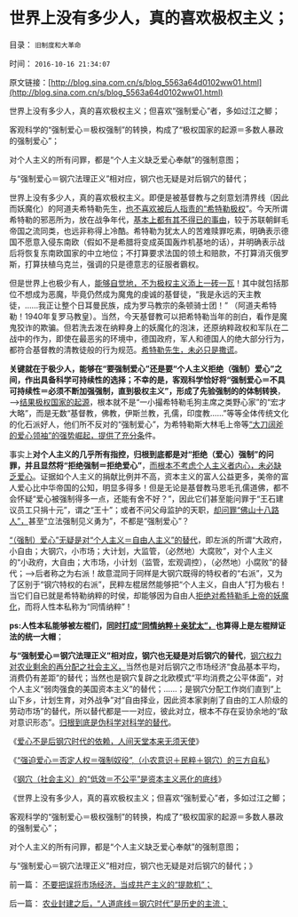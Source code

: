 # 世界上没有多少人，真的喜欢极权主义；

目录： `旧制度和大革命` 

时间： `2016-10-16 21:34:07` 

原文链接：[http://blog.sina.com.cn/s/blog_5563a64d0102ww01.html](http://blog.sina.com.cn/s/blog_5563a64d0102ww01.html)

世界上没有多少人，真的喜欢极权主义；但喜欢“强制爱心”者，多如过江之鲫；

客观科学的“强制爱心＝极权强制”的转换，构成了“极权国家的起源＝多数人暴政的强制爱心”；

对个人主义的所有问罪，都是“个人主义缺乏爱心奉献”的强制意图；

与“强制爱心＝钢穴法理正义”相对应，钢穴也无疑是对后钢穴的替代；

世界上没有多少人，真的喜欢极权主义。即便是被基督教与之刻意划清界线（因此而妖魔化）的阿道夫希特勒先生，[也不喜欢被后人指责的“希特勒极权](../../../2015/10/9/专制不等价极权，专制政体的三种类型.md)”。今天所谓希特勒的邪恶所为，放在战争年代，[基本上都有其不得已的事由](../../../2016/7/1/孟德斯鸠《论法的精神》的根本错误：.md)，较于苏联朝鲜毛帝国之流同类，也远非称得上冷酷。希特勒为犹太人的苦难赎罪吃素，明确表示德国不愿意入侵东南欧（假如不是希腊将变成英国轰炸机基地的话），并明确表示战后将恢复东南欧国家的中立地位；不打算要求法国的领土和赔款，不打算消灭俄罗斯，打算扶植乌克兰，强调的只是德意志的征服者霸权。

但是世界上也极少有人，[能够自觉地，不为极权主义添上一砖一瓦](../../../2015/8/21/希特勒不是纳粹思想之源，不可能独自决定极端性政策；.md)！其中就包括那位不想成为恶魔，毕竟仍然成为魔鬼的虔诚的基督徒，“我是永远的天主教徒，……我正让整个日耳曼民族，成为罗马教宗的条顿骑士团！”
（阿道夫希特勒！1940年复罗马教皇）。当然，今天基督教可以把希特勒当年的剖白，看作是魔鬼狡诈的欺骗。但若洗去泼在纳粹身上的妖魔化的泡沫，还原纳粹政权和军队在二战中的作为，即使在最恶劣的环境中，德国政府，军人和德国人的绝大部分行为，都符合基督教的清教徒般的行为规范。[希特勒先生，未必只是撒谎](../../../2011/12/3/希特勒曾是一个好孩子,好士兵.md)。

**关键就在于极少人，能够在“要强制爱心”还是要“个人主义拒绝（强制）爱心”之间，作出具备科学可持续性的选择；不幸的是，客观科学恰好将“强制爱心＝不具可持续性＝必须不断加强强制，直到极权主义”，形成了先验强制的的体制转换**，——>[结果极权国家的起源](../../../2016/6/25/基督教和马克思主义，错误的信仰，颠倒的常识，简单的逻辑；.md)，根本就不是“一小撮希特勒毛狗主席之类野心家”的“宏才大略”，而是无数“基督教，佛教，伊斯兰教，孔儒，印度教……”等等全体传统文化的化石派好人，他们所不反对的“强制爱心”，为希特勒斯大林毛上帝等[“大刀阔斧的爱心领袖”的强势崛起，提供了充分条](../../../2016/7/16/宣传的政治含义是“用沙，利用傻瓜，挖掘化石正能量”.md)件。

事实上**对个人主义的几乎所有指控，归根到底都是对“拒绝（爱心）强制”的问罪，并且显然将“拒绝强制＝拒绝爱心”**，[而根本不考虑个人主义者内心，未必缺乏爱心](../../../2010/7/21/不要搞道德“治法”.md)。证据如个人主义的捐献比例并不高，资本主义的富人公益更多，美帝的富人爱心比中华帝国的公知，明显多得多！但是无论是基督教马恩毛孔儒道佛，都不会怀疑“爱心被强制得多一点，还能有舍不好？”，因此它们甚至能问罪于“王石建议员工只捐十元”，谓之“王十”；或者不问父母监护的天职，[却问罪“佛山十八路人”，](../../../2011/10/22/借题发挥!炒作佛山悲剧的道德分子丑态.md)甚至“立法强制见义勇为”，不都是“强制爱心”？

[“（强制）爱心”无疑是对“个人主义＝自由人主义”的替代](../../../2009/6/26/自由是社会财富生产的源泉，左派注定是乌托邦.md)，即左派的所谓“大政府，小自由；大钢穴，小市场；大计划，大监管，（必然地）大腐败”，对个人主义的“小政府，大自由；大市场，小计划（监管，宏观调控），（必然地）小腐败”的替代；——>后者称之为右派！故意混同于同样是大钢穴既得的特权者的“右派”，又为了区别于“钢穴特权的右派”，民粹左棍居然能够把“个人主义，自由人”打为极右！当它们自已就是希特勒纳粹的时侯，却能够因为自由人[拒绝对希特勒毛上帝的妖魔化](../../../2014/5/13/借阉割曲解DavidIring细节，纳粹左棍妖魔化实事求是的自由人.md)，而将人性本私称为“同情纳粹”！

**ps:人性本私能够被左棍们，[同时打成“同情纳粹＋亲犹太”，](../../../2016/9/1/希特勒的反犹和种族主义.md)也算得上是左棍辩证法的统一大帽**；

**与“强制爱心＝钢穴法理正义”相对应，钢穴也无疑是对后钢穴的替代**，[钢穴权力对农业剩余的再分配之社会主义，](../../../2016/10/10/钢穴本来意义是国防；钢穴与后钢穴，都是农业剩余的分配系统；.md)当然也是对后钢穴之市场经济“食品基本平均，消费仍有差距”的替代；当然也是钢穴复辟之北欧模式“平均消费之公平体面”，对个人主义“弱肉强食的美国资本主义”的替代；……；是钢穴分配工作岗们直到“上山下乡，计划生育，对外战争”对“自由择业，因此资本家剥削了自由的工人阶级的劳动市场”的替代，所以替代都是一一对应，彼此对立，根本不存在妥协余地的“敌对意识形态”。[归根到底是伪科学对科学的替代](../../../2016/10/9/伪科学“能知过去未来”，科学能知（过去未来的）限制，.md)。

《[爱心不是后钢穴时代的依赖，人间天堂本来无须天使](../../../2016/10/13/爱心不是后钢穴时代的依赖，人间天堂本就无须天使；.md)》

《[“强迫爱心＝否定人权＝强制奴役”,](../../../2016/10/14/“强迫爱心＝否定人权＝强制奴役”的愚蠢交换.md)[（小农意识＋民粹＋钢穴）的三方自私](../../../2016/10/14/“强迫爱心＝否定人权＝强制奴役”的愚蠢交换.md)》

《[钢穴（社会主义）的“低效＝不公平”是资本主义恶化的底线](../../../2016/10/15/苏联钢穴的官僚主义和大饥荒，只是钢穴低效先验的后验；.md)》

《世界上没有多少人，真的喜欢极权主义；但喜欢“强制爱心”者，多如过江之鲫；

客观科学的“强制爱心＝极权强制”的转换，构成了“极权国家的起源＝多数人暴政的强制爱心”；

对个人主义的所有问罪，都是“个人主义缺乏爱心奉献”的强制意图；

与“强制爱心＝钢穴法理正义”相对应，钢穴也无疑是对后钢穴的替代；》

前一篇： [不要把误将市场经济，当成共产主义的“提款机”；](../../../2016/10/17/不要把误将市场经济，当成共产主义的“提款机”；.md)

后一篇： [农业封建之后，“人道底线＝钢穴时代”是历史的主流；](../../../2016/10/8/农业封建之后，“人道底线＝钢穴时代”是历史的主流；.md)

